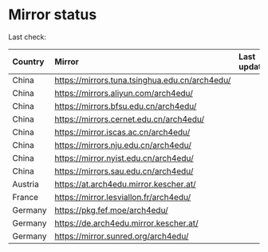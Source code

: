 <script src="./time.js"></script>
# Mirror status
Last check: <script type="text/javascript">localize(1733721848.3381402);</script>

|Country|Mirror|Last update|
|:------|:-----|:----------|
|China|https://mirrors.tuna.tsinghua.edu.cn/arch4edu/|<script type="text/javascript">localize(1733683266);</script>|
|China|https://mirrors.aliyun.com/arch4edu/|<script type="text/javascript">localize(1733683266);</script>|
|China|https://mirrors.bfsu.edu.cn/arch4edu/|<script type="text/javascript">localize(1733683266);</script>|
|China|https://mirrors.cernet.edu.cn/arch4edu/|<script type="text/javascript">localize(1733683266);</script>|
|China|https://mirror.iscas.ac.cn/arch4edu/|<script type="text/javascript">localize(1733640255);</script>|
|China|https://mirrors.nju.edu.cn/arch4edu/|<script type="text/javascript">localize(1733640255);</script>|
|China|https://mirror.nyist.edu.cn/arch4edu/|<script type="text/javascript">localize(1733683266);</script>|
|China|https://mirrors.sau.edu.cn/arch4edu/|<script type="text/javascript">localize(1731653531);</script>|
|Austria|https://at.arch4edu.mirror.kescher.at/|<script type="text/javascript">localize(1733683266);</script>|
|France|https://mirror.lesviallon.fr/arch4edu/|<script type="text/javascript">localize(1733683266);</script>|
|Germany|https://pkg.fef.moe/arch4edu/|<script type="text/javascript">localize(1733683266);</script>|
|Germany|https://de.arch4edu.mirror.kescher.at/|<script type="text/javascript">localize(1733683266);</script>|
|Germany|https://mirror.sunred.org/arch4edu/|<script type="text/javascript">localize(1733683266);</script>|

<script src="./tablefilter/tablefilter.js"></script>
<script src="./table.js"></script>